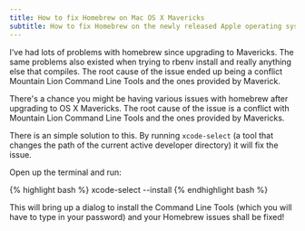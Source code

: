 ```yaml
---
title: How to fix Homebrew on Mac OS X Mavericks
subtitle: How to fix Homebrew on the newly released Apple operating system, Mac OS X Mavericks.
---
```


I’ve had lots of problems with homebrew since upgrading to Mavericks. The same problems also existed when trying to rbenv install and really anything else that compiles. The root cause of the issue ended up being a conflict Mountain Lion Command Line Tools and the ones provided by Maverick.

<!--more-->

There's a chance you might be having various issues with homebrew after upgrading to OS X Mavericks. The root cause of the issue is a conflict with Mountain Lion Command Line Tools and the ones provided by Mavericks.

There is an simple solution to this. By running `xcode-select` (a tool that changes the path of the current active developer directory) it will fix the issue.

Open up the terminal and run:

{% highlight bash %}
xcode-select --install
{% endhighlight bash %}

This will bring up a dialog to install the Command Line Tools (which you will have to type in your password) and your Homebrew issues shall be fixed!
